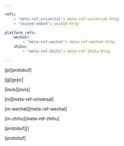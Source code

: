 ```yaml
---

refs:
    - "meta-ref-universal": meta-ref-universal-http
    - "unused-embed": unused-http

platform_refs:
    wechat:
        - "meta-ref-wechat": meta-ref-wechat-http
    zhihu:
        - "meta-ref-zhihu": meta-ref-zhihu-http

---
```


[p][protobuf]

[g][grpc]

[invis][invis]

[m][meta-ref-universal]

[m-wechat][meta-ref-wechat]

[m-zhihu][meta-ref-zhihu]

[protobuf][]

[protobuf]
